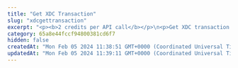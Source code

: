 ```yaml
---
title: "Get XDC Transaction"
slug: "xdcgettransaction"
excerpt: "<p><b>2 credits per API call</b></p>\n<p>Get XDC transaction by transaction hash.</p>"
category: 65a8e44fccf94800381cd6f7
hidden: false
createdAt: "Mon Feb 05 2024 11:38:51 GMT+0000 (Coordinated Universal Time)"
updatedAt: "Mon Feb 05 2024 11:39:11 GMT+0000 (Coordinated Universal Time)"
---
```

